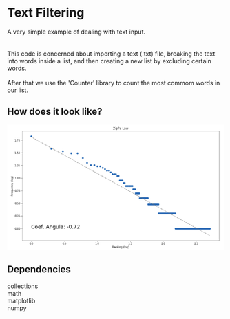 # Text Filtering

A very simple example of dealing with text input.
<br><br><br>
This code is concerned about importing a text (.txt) file, breaking the text into words inside a list, and then creating a new list by excluding certain words.
<br><br>
After that we use the 'Counter' library to count the most commom words in our list.

## How does it look like?

![graphic](zipfslaw.png)

## Dependencies
collections <br>
math <br>
matplotlib <br>
numpy
